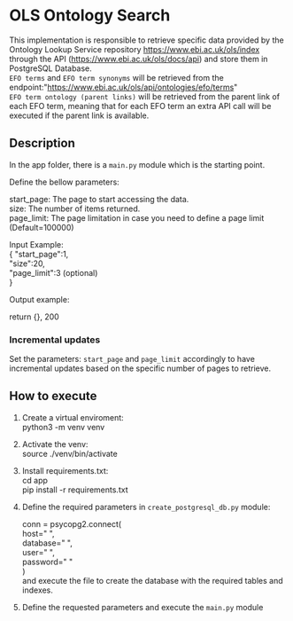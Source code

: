 # OLS Ontology Search #

This implementation is responsible to retrieve specific data provided by the Ontology Lookup Service repository https://www.ebi.ac.uk/ols/index through the API (https://www.ebi.ac.uk/ols/docs/api)
and store them in PostgreSQL Database.  
`EFO terms` and `EFO term synonyms` will be retrieved from the endpoint:"https://www.ebi.ac.uk/ols/api/ontologies/efo/terms"   
`EFO term ontology (parent links)` will be retrieved from the parent link of each EFO term, meaning that for each EFO term an extra API call 
will be executed if the parent link is available.

## Description ##
In the app folder, there is a `main.py` module which is the starting point.

Define the bellow parameters:

start_page: The page to start accessing the data.  
size: The number of items returned.  
page_limit: The page limitation in case you need to define a page limit (Default=100000)  

Input Example:    
    {
        "start_page":1,  
        "size":20,  
        "page_limit":3 (optional)  
    }


Output example:
    
   return {}, 200   

### Incremental updates ###
Set the parameters: `start_page` and `page_limit` accordingly to have incremental updates based on the specific number of pages to retrieve.


## How to execute ##
1. Create a virtual enviroment:   
    python3 -m venv venv

2. Activate the venv:  
    source ./venv/bin/activate

3. Install requirements.txt:  
    cd app  
    pip install -r requirements.txt  

4. Define the required parameters in `create_postgresql_db.py` module:
    
    conn = psycopg2.connect(  
        host=" ",  
        database=" ",  
        user=" ",  
        password=" "  
    )      
and execute the file to create the database with the required tables and indexes.

5. Define the requested parameters and execute the `main.py` module


